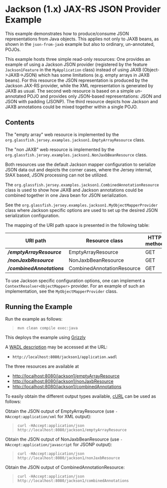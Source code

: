 <!--

    DO NOT ALTER OR REMOVE COPYRIGHT NOTICES OR THIS HEADER.

    Copyright (c) 2015 Oracle and/or its affiliates. All rights reserved.

    The contents of this file are subject to the terms of either the GNU
    General Public License Version 2 only ("GPL") or the Common Development
    and Distribution License("CDDL") (collectively, the "License").  You
    may not use this file except in compliance with the License.  You can
    obtain a copy of the License at
    http://glassfish.java.net/public/CDDL+GPL_1_1.html
    or packager/legal/LICENSE.txt.  See the License for the specific
    language governing permissions and limitations under the License.

    When distributing the software, include this License Header Notice in each
    file and include the License file at packager/legal/LICENSE.txt.

    GPL Classpath Exception:
    Oracle designates this particular file as subject to the "Classpath"
    exception as provided by Oracle in the GPL Version 2 section of the License
    file that accompanied this code.

    Modifications:
    If applicable, add the following below the License Header, with the fields
    enclosed by brackets [] replaced by your own identifying information:
    "Portions Copyright [year] [name of copyright owner]"

    Contributor(s):
    If you wish your version of this file to be governed by only the CDDL or
    only the GPL Version 2, indicate your decision by adding "[Contributor]
    elects to include this software in this distribution under the [CDDL or GPL
    Version 2] license."  If you don't indicate a single choice of license, a
    recipient has the option to distribute your version of this file under
    either the CDDL, the GPL Version 2 or to extend the choice of license to
    its licensees as provided above.  However, if you add GPL Version 2 code
    and therefore, elected the GPL Version 2 license, then the option applies
    only if the new code is made subject to such option by the copyright
    holder.

-->

Jackson (1.x) JAX-RS JSON Provider Example
==========================================

This example demonstrates how to produce/consume JSON representations
from Java objects. This applies not only to JAXB beans, as shown in the
`json-from-jaxb` example but also to ordinary, un-annotated, POJOs.

This example hosts three simple read-only resources: One provides an
example of using a Jackson JSON provider (registered by the feature
`Jackson1Feature` in the `MyApplication` class) instead of using JAXB
(Object-&gt;JAXB-&gt;JSON) which has some limitations (e.g. empty arrays
in JAXB beans). For this resource the JSON representation is produced by
the Jackson JAX-RS provider, while the XML representation is generated
by JAXB as usual. The second web resource is based on a simple
un-annotated POJO and provides only JSON-based representations: JSON and
JSON with padding (JSONP). The third resource depicts how Jackson and
JAXB annotations could be mixed together within a single POJO.

Contents
--------

The "empty array" web resource is implemented by the
`org.glassfish.jersey.examples.jackson1.EmptyArrayResource` class.

The "non JAXB" web resource is implemented by the
`org.glassfish.jersey.examples.jackson1.NonJaxbBeanResource` class.

Both resources use the default Jackson mapper configuration to serialize JSON
data out and depicts the corner cases, where the Jersey internal, StAX
based, JSON processing can not be utilized.

The `org.glassfish.jersey.examples.jackson1.CombinedAnnotationResource`
class is used to show how JAXB and Jackson annotations could be combined
together in one Java bean for JSON serialization.

See the `org.glassfish.jersey.examples.jackson1.MyObjectMapperProvider` class
where Jackson specific options are used to set up the desired JSON
serialization configuration.

The mapping of the URI path space is presented in the following table:

URI path                     | Resource class               | HTTP method
---------------------------- | ---------------------------- | -------------
**_/emptyArrayResource_**    | EmptyArrayResource           | GET
**_/nonJaxbResource_**       | NonJaxbBeanResource          | GET
**_/combinedAnnotations_**   | CombinedAnnotationResource   | GET

To use Jackson specific configuration options, one can implement a
`ContextResolver<ObjectMapper>` provider. For an example of such an
implementation, see the `MyObjectMapperProvider` class.

Running the Example
-------------------

Run the example as follows:

>     mvn clean compile exec:java

This deploys the example using [Grizzly](http://grizzly.java.net/)

A [WADL description](http://wadl.java.net/#spec) may be accessed at the URL:

-   `http://localhost:8080/jackson1/application.wadl`

The three resources are available at

-   <http://localhost:8080/jackson1/emptyArrayResource>
-   <http://localhost:8080/jackson1/nonJaxbResource>
-   <http://localhost:8080/jackson1/combinedAnnotations>

To easily obtain the different output types available, [cURL](http://curl.haxx.se/) can be used as follows:

Obtain the JSON output of EmptyArrayResource (use `-HAccept:application/xml` for XML output):

>     curl -HAccept:application/json http://localhost:8080/jackson1/emptyArrayResource

Obtain the JSON output of NonJaxbBeanResource (use `-HAccept:application/javascript` for JSONP output):

>     curl -HAccept:application/json http://localhost:8080/jackson1/nonJaxbResource

Obtain the JSON output of CombinedAnnotationResource:

>     curl -HAccept:application/json http://localhost:8080/jackson1/combinedAnnotations
